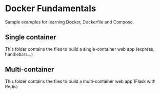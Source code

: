 # Docker Fundamentals

Sample examples for learning Docker, Dockerfile and Compose.

## Single container

This folder contains the files to build a single-container web app (express, handlebars...)

## Multi-container

This folder contains the files to build a multi-container web app (Flask  with Redis)
